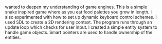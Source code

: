  wanted to deepen my understanding of game engines.  This is a simple snake inspired game where as you eat food palettes you grow in length. I also experimented with how to set up dynamic keyboard control schemes.  I used SDL to create a 2D rendering context. The program runs through an update loop which checks for user input. I created a simple entity system to handle game objects. Smart pointers are used to handle ownership of the entities. 
